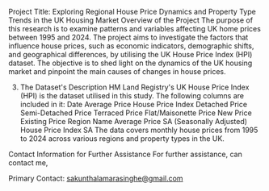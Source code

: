 Project Title: Exploring Regional House Price Dynamics and Property Type Trends in the UK Housing Market
 Overview of the Project
The purpose of this research is to examine patterns and variables affecting UK home prices between 1995 and 2024. The project aims to investigate the factors that influence house prices, such as economic indicators, demographic shifts, and geographical differences, by utilising the UK House Price Index (HPI) dataset. The objective is to shed light on the dynamics of the UK housing market and pinpoint the main causes of changes in house prices.

3. The Dataset's Description
HM Land Registry's UK House Price Index (HPI) is the dataset utilised in this study. The following columns are included in it:
Date
Average Price
House Price Index
Detached Price
Semi-Detached Price
Terraced Price
Flat/Maisonette Price
New Price
Existing Price
Region Name
Average Price SA (Seasonally Adjusted)
House Price Index SA
The data covers monthly house prices from 1995 to 2024 across various regions and property types in the UK.

Contact Information for Further Assistance
For further assistance, can contact me,

Primary Contact: sakunthalamarasinghe@gmail.com
